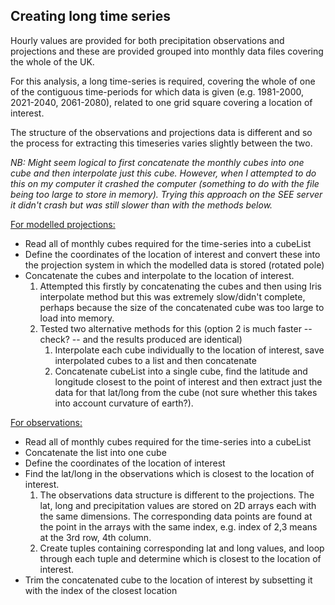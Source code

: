 ## Creating long time series  
Hourly values are provided for both precipitation observations and projections and these are provided grouped into monthly data files covering the whole of the UK.  
  
For this analysis, a long time-series is required, covering the whole of one of the contiguous time-periods for which data is given (e.g. 1981-2000, 2021-2040, 2061-2080), related to one grid square covering a location of interest.   

The structure of the observations and projections data is different and so the process for extracting this timeseries varies slightly between the two.   

<i> NB: Might seem logical to first concatenate the monthly cubes into one cube and then interpolate just this cube. However, when I attempted to do this on my computer it crashed the computer (something to do with the file being too large to store in memory). Trying this approach on the SEE server it didn't crash but was still slower than with the methods below. </i>

<ins>For modelled projections: </ins> 
* Read all of monthly cubes required for the time-series into a cubeList
* Define the coordinates of the location of interest and convert these into the projection system in which the modelled data is stored (rotated pole)  
* Concatenate the cubes and interpolate to the location of interest. 
    1. Attempted this firstly by concatenating the cubes and then using Iris interpolate method but this was extremely slow/didn't complete, perhaps because the size of the concatenated cube was too large to load into memory. 
    2. Tested two alternative methods for this (option 2 is much faster -- check? -- and the results produced are identical)
        1. Interpolate each cube individually to the location of interest, save interpolated cubes to a list and then concatenate
        2. Concatenate cubeList into a single cube, find the latitude and longitude closest to the point of interest and then extract just the data for that lat/long from the cube (not sure whether this takes into account curvature of earth?). 


<ins>For observations:</ins>  
* Read all of monthly cubes required for the time-series into a cubeList
* Concatenate the list into one cube
* Define the coordinates of the location of interest 
* Find the lat/long in the observations which is closest to the location of interest.
     1. The observations data structure is different to the projections. The lat, long and precipitation values are stored on 2D arrays each with the same dimensions. The corresponding data points are found at the point in the arrays with the same index, e.g. index of 2,3 means at the 3rd row, 4th column. 
     2. Create tuples containing corresponding lat and long values, and loop through each tuple and determine which is closest to the location of interest.
* Trim the concatenated cube to the location of interest by subsetting it with the index of the closest location     



